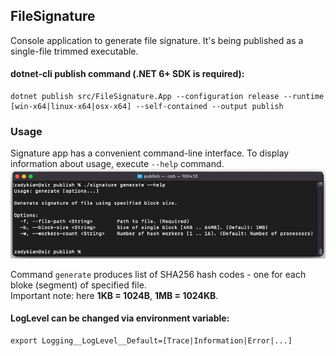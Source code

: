 ## FileSignature
Console application to generate file signature.
It's being published as a single-file trimmed executable.

#### dotnet-cli publish command (.NET 6+ SDK is required):
```
dotnet publish src/FileSignature.App --configuration release --runtime [win-x64|linux-x64|osx-x64] --self-contained --output publish
```

### Usage
Signature app has a convenient command-line interface. To display information about usage, execute `--help` command.
![example](./docs/cli-example.png)

Command `generate` produces list of SHA256 hash codes - one for each bloke (segment) of specified file.  
Important note: here **1KB = 1024B**, **1MB = 1024KB**.

#### LogLevel can be changed via environment variable:
```
export Logging__LogLevel__Default=[Trace|Information|Error|...]
```